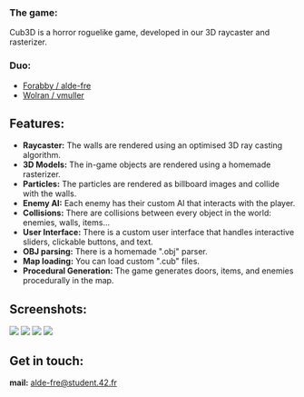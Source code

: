 ### The game:
Cub3D is a horror roguelike game, developed in our 3D raycaster and rasterizer.

### Duo:
*  [Forabby / alde-fre](https://github.com/ForAbby-X)
*  [Wolran / vmuller](https://github.com/Wolran)

## Features:

- **Raycaster:** The walls are rendered using an optimised 3D ray casting algorithm.
- **3D Models:** The in-game objects are rendered using a homemade rasterizer.
- **Particles:** The particles are rendered as billboard images and collide with the walls.
- **Enemy AI:** Each enemy has their custom AI that interacts with the player.
- **Collisions:** There are collisions between every object in the world: enemies, walls, items...
- **User Interface:** There is a custom user interface that handles interactive sliders, clickable buttons, and text.
- **OBJ parsing:** There is a homemade ".obj" parser.
- **Map loading:** You can load custom ".cub" files.
- **Procedural Generation:** The game generates doors, items, and enemies procedurally in the map.

## Screenshots:
![](gifs/gameplay1.gif)
![](gifs/gameplay2.gif)
![](gifs/gameplay3.gif)
![](gifs/gameplay4.gif)

## Get in touch:

**mail:** alde-fre@student.42.fr
